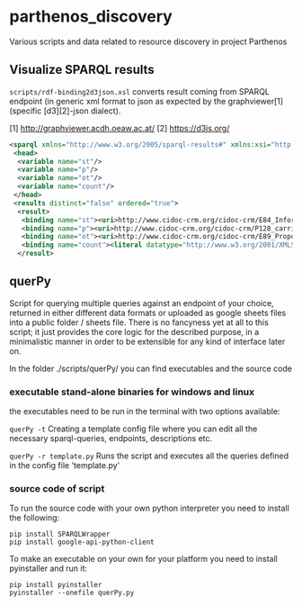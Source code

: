 # parthenos_discovery
Various scripts and data related to resource discovery in project Parthenos

## Visualize SPARQL results

`scripts/rdf-binding2d3json.xsl` converts result coming from SPARQL endpoint (in generic xml format to json as expected by the graphviewer[1] (specific [d3][2]-json dialect).

[1] http://graphviewer.acdh.oeaw.ac.at/
[2] https://d3js.org/

```xml
<sparql xmlns="http://www.w3.org/2005/sparql-results#" xmlns:xsi="http://www.w3.org/2001/XMLSchema-instance" xsi:schemaLocation="http://www.w3.org/2001/sw/DataAccess/rf1/result2.xsd">
 <head>
  <variable name="st"/>
  <variable name="p"/>
  <variable name="ot"/>
  <variable name="count"/>
 </head>
 <results distinct="false" ordered="true">
  <result>
   <binding name="st"><uri>http://www.cidoc-crm.org/cidoc-crm/E84_Information_Carrier</uri></binding>
   <binding name="p"><uri>http://www.cidoc-crm.org/cidoc-crm/P128_carries</uri></binding>
   <binding name="ot"><uri>http://www.cidoc-crm.org/cidoc-crm/E89_Propositional_object</uri></binding>
   <binding name="count"><literal datatype="http://www.w3.org/2001/XMLSchema#integer">428147</literal></binding>
  </result>
```


## querPy

Script for querying multiple queries against an endpoint of your choice, returned in either different data formats or uploaded as google sheets files into a public folder / sheets file.
There is no fancyness yet at all to this script; it just provides the core logic for the described purpose, in a minimalistic manner in order to be extensible for any kind of interface later on. 

In the folder ./scripts/querPy/ you can find executables and the source code

### executable stand-alone binaries for windows and linux

the executables need to be run in the terminal with two options available:

```querPy -t```
Creating a template config file where you can edit all the necessary sparql-queries, endpoints, descriptions etc.

```querPy -r template.py```
Runs the script and executes all the queries defined in the config file 'template.py'


### source code of script

To run the source code with your own python interpreter you need to install the following:

```
pip install SPARQLWrapper
pip install google-api-python-client
```

To make an executable on your own for your platform you need to install pyinstaller and run it:

```
pip install pyinstaller
pyinstaller --onefile querPy.py
```
